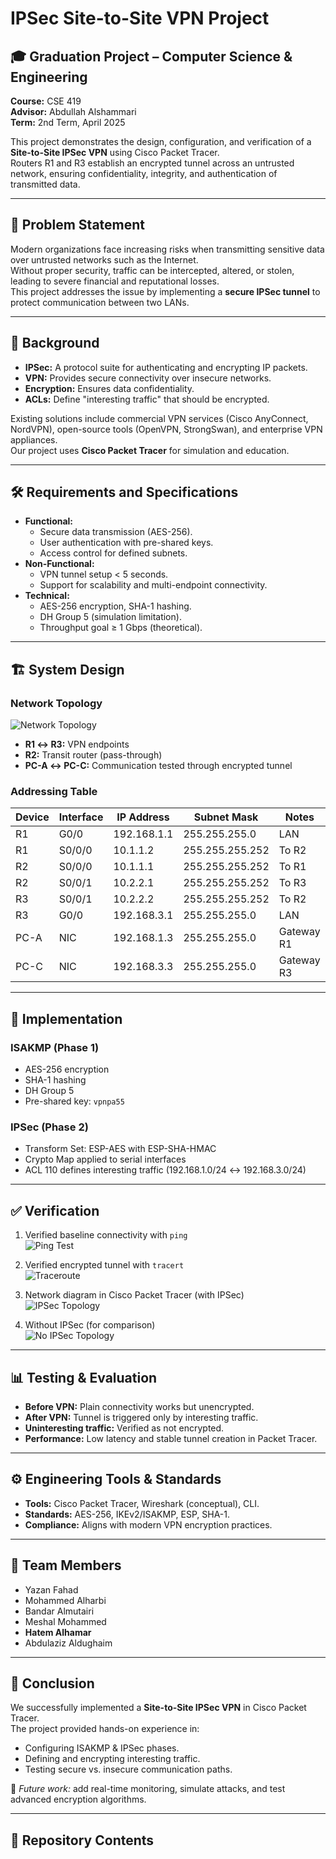 # IPSec Site-to-Site VPN Project

## 🎓 Graduation Project – Computer Science & Engineering  
**Course:** CSE 419  
**Advisor:** Abdullah Alshammari  
**Term:** 2nd Term, April 2025  

This project demonstrates the design, configuration, and verification of a **Site-to-Site IPSec VPN** using Cisco Packet Tracer.  
Routers R1 and R3 establish an encrypted tunnel across an untrusted network, ensuring confidentiality, integrity, and authentication of transmitted data.

---

## 📌 Problem Statement
Modern organizations face increasing risks when transmitting sensitive data over untrusted networks such as the Internet.  
Without proper security, traffic can be intercepted, altered, or stolen, leading to severe financial and reputational losses.  
This project addresses the issue by implementing a **secure IPSec tunnel** to protect communication between two LANs.

---

## 📖 Background
- **IPSec:** A protocol suite for authenticating and encrypting IP packets.  
- **VPN:** Provides secure connectivity over insecure networks.  
- **Encryption:** Ensures data confidentiality.  
- **ACLs:** Define "interesting traffic" that should be encrypted.  

Existing solutions include commercial VPN services (Cisco AnyConnect, NordVPN), open-source tools (OpenVPN, StrongSwan), and enterprise VPN appliances.  
Our project uses **Cisco Packet Tracer** for simulation and education.

---

## 🛠️ Requirements and Specifications
- **Functional:**  
  - Secure data transmission (AES-256).  
  - User authentication with pre-shared keys.  
  - Access control for defined subnets.  
- **Non-Functional:**  
  - VPN tunnel setup < 5 seconds.  
  - Support for scalability and multi-endpoint connectivity.  
- **Technical:**  
  - AES-256 encryption, SHA-1 hashing.  
  - DH Group 5 (simulation limitation).  
  - Throughput goal ≥ 1 Gbps (theoretical).  

---

## 🏗️ System Design
### Network Topology
![Network Topology](docs/screenshots/topology.jpg)

- **R1 ↔ R3:** VPN endpoints  
- **R2:** Transit router (pass-through)  
- **PC-A ↔ PC-C:** Communication tested through encrypted tunnel  

### Addressing Table
| Device | Interface | IP Address | Subnet Mask | Notes |
|--------|-----------|------------|-------------|-------|
| R1 | G0/0 | 192.168.1.1 | 255.255.255.0 | LAN |
| R1 | S0/0/0 | 10.1.1.2 | 255.255.255.252 | To R2 |
| R2 | S0/0/0 | 10.1.1.1 | 255.255.255.252 | To R1 |
| R2 | S0/0/1 | 10.2.2.1 | 255.255.255.252 | To R3 |
| R3 | S0/0/1 | 10.2.2.2 | 255.255.255.252 | To R2 |
| R3 | G0/0 | 192.168.3.1 | 255.255.255.0 | LAN |
| PC-A | NIC | 192.168.1.3 | 255.255.255.0 | Gateway R1 |
| PC-C | NIC | 192.168.3.3 | 255.255.255.0 | Gateway R3 |

---

## 🔑 Implementation
### ISAKMP (Phase 1)  
- AES-256 encryption  
- SHA-1 hashing  
- DH Group 5  
- Pre-shared key: `vpnpa55`  

### IPSec (Phase 2)  
- Transform Set: ESP-AES with ESP-SHA-HMAC  
- Crypto Map applied to serial interfaces  
- ACL 110 defines interesting traffic (192.168.1.0/24 ↔ 192.168.3.0/24)  

---

## ✅ Verification
1. Verified baseline connectivity with `ping`  
   ![Ping Test](docs/screenshots/ping.jpg)

2. Verified encrypted tunnel with `tracert`  
   ![Traceroute](docs/screenshots/tracert.jpg)

3. Network diagram in Cisco Packet Tracer (with IPSec)  
   ![IPSec Topology](docs/screenshots/ipsec.png)

4. Without IPSec (for comparison)  
   ![No IPSec Topology](docs/screenshots/Noipsec.png)

---

## 📊 Testing & Evaluation
- **Before VPN:** Plain connectivity works but unencrypted.  
- **After VPN:** Tunnel is triggered only by interesting traffic.  
- **Uninteresting traffic:** Verified as not encrypted.  
- **Performance:** Low latency and stable tunnel creation in Packet Tracer.  

---

## ⚙️ Engineering Tools & Standards
- **Tools:** Cisco Packet Tracer, Wireshark (conceptual), CLI.  
- **Standards:** AES-256, IKEv2/ISAKMP, ESP, SHA-1.  
- **Compliance:** Aligns with modern VPN encryption practices.  

---

## 🤝 Team Members
- Yazan Fahad  
- Mohammed Alharbi  
- Bandar Almutairi  
- Meshal Mohammed  
- **Hatem Alhamar**  
- Abdulaziz Aldughaim  

---

## 📌 Conclusion
We successfully implemented a **Site-to-Site IPSec VPN** in Cisco Packet Tracer.  
The project provided hands-on experience in:  
- Configuring ISAKMP & IPSec phases.  
- Defining and encrypting interesting traffic.  
- Testing secure vs. insecure communication paths.  

🔮 *Future work:* add real-time monitoring, simulate attacks, and test advanced encryption algorithms.  

---

## 📂 Repository Contents

